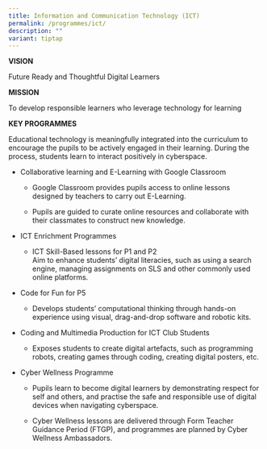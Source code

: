 ```yaml
---
title: Information and Communication Technology (ICT)
permalink: /programmes/ict/
description: ""
variant: tiptap
---
```

<p><strong>VISION</strong>
</p>
<p>Future Ready and Thoughtful Digital Learners</p>
<p><strong>MISSION</strong>
</p>
<p>To develop responsible learners who leverage technology for learning</p>
<p><strong>KEY PROGRAMMES</strong>
</p>
<p>Educational technology is meaningfully integrated into the curriculum
to encourage the pupils to be actively engaged in their learning. During
the process, students learn to interact positively in cyberspace.</p>
<ul>
<li>
<p>Collaborative learning and E-Learning with Google Classroom</p>
<ul data-tight="true" class="tight">
<li>
<p>Google Classroom provides pupils access to online lessons designed by
teachers to carry out E-Learning.</p>
</li>
<li>
<p>Pupils are guided to curate online resources and collaborate with their
classmates to construct new knowledge.</p>
</li>
</ul>
</li>
<li>
<p>ICT Enrichment Programmes</p>
<ul data-tight="true" class="tight">
<li>
<p>ICT Skill-Based lessons for P1 and P2
<br>Aim to enhance students’ digital literacies, such as using a search engine,
managing assignments on SLS and other commonly used online platforms.</p>
</li>
</ul>
</li>
<li>
<p>Code for Fun for P5</p>
<ul data-tight="true" class="tight">
<li>
<p>Develops students’ computational thinking through hands-on experience
using visual, drag-and-drop software and robotic kits.</p>
</li>
</ul>
</li>
<li>
<p>Coding and Multimedia Production for ICT Club Students</p>
<ul data-tight="true" class="tight">
<li>
<p>Exposes students to create digital artefacts, such as programming robots,
creating games through coding, creating digital posters, etc.</p>
</li>
</ul>
</li>
<li>
<p>Cyber Wellness Programme</p>
<ul data-tight="true" class="tight">
<li>
<p>Pupils learn to become digital learners by demonstrating respect for self
and others, and practise the safe and responsible use of digital devices
when navigating cyberspace.</p>
</li>
<li>
<p>Cyber Wellness lessons are delivered through Form Teacher Guidance Period
(FTGP), and programmes are planned by Cyber Wellness Ambassadors.</p>
</li>
</ul>
</li>
</ul>
<p></p>